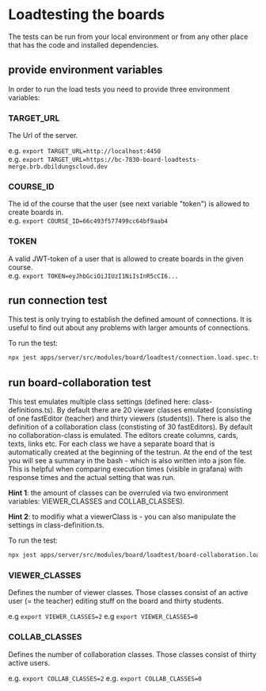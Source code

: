 # Loadtesting the boards

The tests can be run from your local environment or from any other place that has the code and installed dependencies.

## provide environment variables

In order to run the load tests you need to provide three environment variables:

### TARGET_URL

The Url of the server.

e.g. `export TARGET_URL=http://localhost:4450` <br>
e.g. `export TARGET_URL=https://bc-7830-board-loadtests-merge.brb.dbildungscloud.dev`

### COURSE_ID

The id of the course that the user (see next variable "token") is allowed to create boards in.<br>
e.g. `export COURSE_ID=66c493f577499cc64bf9aab4`

### TOKEN

A valid JWT-token of a user that is allowed to create boards in the given course. <br>
e.g. `export TOKEN=eyJhbGciOiJIUzI1NiIsInR5cCI6...`

## run connection test

This test is only trying to establish the defined amount of connections. It is useful to find out about any problems with larger amounts of connections.

To run the test:

```bash
npx jest apps/server/src/modules/board/loadtest/connection.load.spec.ts
```

## run board-collaboration test

This test emulates multiple class settings (defined here: class-definitions.ts).
By default there are 20 viewer classes emulated (consisting of one fastEditor (teacher) and thirty viewers (students)).
There is also the definition of a collaboration class (constisting of 30 fastEditors). By default no collaboration-class is emulated.
The editors create columns, cards, texts, links etc. For each class we have a separate board that is automatically created at the beginning of the testrun.
At the end of the test you will see a summary in the bash - which is also written into a json file. This is helpful when comparing execution times (visible in grafana) with response times and the actual setting that was run.

**Hint 1**: the amount of classes can be overruled via two environment variables:
VIEWER_CLASSES and COLLAB_CLASSES).

**Hint 2**: to modifiy what a viewerClass is - you can also manipulate the settings in class-definition.ts.

To run the test:

```bash
npx jest apps/server/src/modules/board/loadtest/board-collaboration.load.spec.ts
```

### VIEWER_CLASSES

Defines the number of viewer classes. Those classes consist of an active user (= the teacher) editing stuff on the board and thirty students.

e.g `export VIEWER_CLASSES=2`
e.g `export VIEWER_CLASSES=0`

### COLLAB_CLASSES

Defines the number of collaboration classes. Those classes consist of thirty active users.

e.g. `export COLLAB_CLASSES=2`
e.g. `export COLLAB_CLASSES=0`
